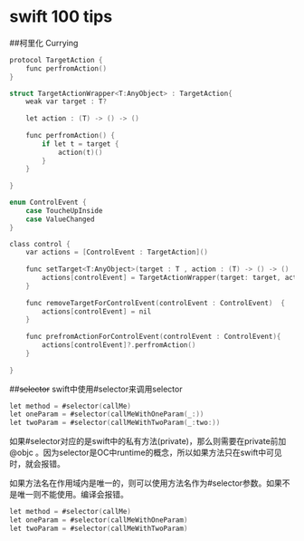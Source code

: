 # swift 100 tips 

##柯里化 Currying

```objective-c
protocol TargetAction {
    func perfromAction()
}

struct TargetActionWrapper<T:AnyObject> : TargetAction{
    weak var target : T?
    
    let action : (T) -> () -> ()
    
    func perfromAction() {
        if let t = target {
            action(t)()
        }
    }
    
}

enum ControlEvent {
    case ToucheUpInside
    case ValueChanged
}

class control {
    var actions = [ControlEvent : TargetAction]()
    
    func setTarget<T:AnyObject>(target : T , action : (T) -> () -> () ,controlEvent : ControlEvent){
        actions[controlEvent] = TargetActionWrapper(target: target, action: action)
    }
    
    func removeTargetForControlEvent(controlEvent : ControlEvent)  {
        actions[controlEvent] = nil
    }
    
    func prefromActionForControlEvent(controlEvent : ControlEvent){
        actions[controlEvent]?.perfromAction()
    }
    
}

```
##~~selector~~
swift中使用#selector来调用selector

```objective-c
let method = #selector(callMe)
let oneParam = #selector(callMeWithOneParam(_:))
let twoParam = #selector(callMeWithTwoParam(_:two:))
```
如果#selector对应的是swift中的私有方法(private)，那么则需要在private前加 @objc 。因为selector是OC中runtime的概念，所以如果方法只在swift中可见时，就会报错。

如果方法名在作用域内是唯一的，则可以使用方法名作为#selector参数。如果不是唯一则不能使用。编译会报错。

```objective-c
let method = #selector(callMe)
let oneParam = #selector(callMeWithOneParam)
let twoParam = #selector(callMeWithTwoParam)
```





